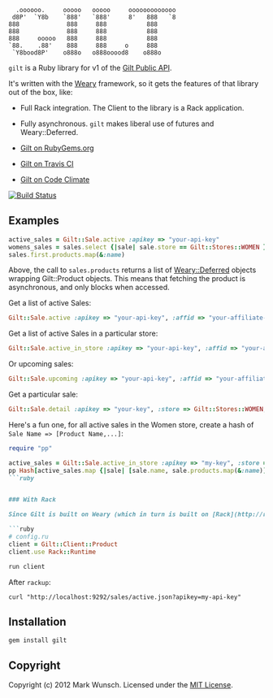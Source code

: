       .oooooo.     ooooo   ooooo     ooooooooooooo
     d8P'  `Y8b    `888'   `888'     8'   888   `8
    888             888     888           888
    888             888     888           888
    888     ooooo   888     888           888
    `88.    .88'    888     888     o     888
     `Y8bood8P'    o888o   o888ooood8    o888o


`gilt` is a Ruby library for v1 of the [Gilt Public API](http://dev.gilt.com/).

It's written with the [Weary](https://github.com/mwunsch/weary) framework, so it gets the features of that library out of the box, like:

* Full Rack integration. The Client to the library is a Rack application.
* Fully asynchronous. `gilt` makes liberal use of futures and Weary::Deferred.

* [Gilt on RubyGems.org](https://rubygems.org/gems/gilt)
* [Gilt on Travis CI](http://travis-ci.org/#!/mwunsch/gilt)
* [Gilt on Code Climate](https://codeclimate.com/github/mwunsch/gilt)

[![Build Status](https://secure.travis-ci.org/mwunsch/gilt.png)](http://travis-ci.org/mwunsch/gilt)

## Examples

```ruby
active_sales = Gilt::Sale.active :apikey => "your-api-key"
womens_sales = sales.select {|sale| sale.store == Gilt::Stores::WOMEN }
sales.first.products.map(&:name)
```

Above, the call to `sales.products` returns a list of [Weary::Deferred](https://github.com/mwunsch/weary/blob/master/lib/weary/deferred.rb) objects wrapping Gilt::Product objects. This means that fetching the product is asynchronous, and only blocks when accessed.

Get a list of active Sales:

```ruby
Gilt::Sale.active :apikey => "your-api-key", :affid => "your-affiliate-id"
```

Get a list of active Sales in a particular store:

```ruby
Gilt::Sale.active_in_store :apikey => "your-api-key", :affid => "your-affiliate-id", :store => Gilt::Stores::WOMEN
```

Or upcoming sales:

```ruby
Gilt::Sale.upcoming :apikey => "your-api-key", :affid => "your-affiliate-id"
```

Get a particular sale:

```ruby
Gilt::Sale.detail :apikey => "your-key", :store => Gilt::Stores::WOMEN, :sale_key => "m-missoni-5228"
```

Here's a fun one, for all active sales in the Women store, create a hash of `Sale Name => [Product Name,...]`:

```ruby
require "pp"

active_sales = Gilt::Sale.active_in_store :apikey => "my-key", :store => Gilt::Stores::WOMEN
pp Hash[active_sales.map {|sale| [sale.name, sale.products.map(&:name)] }] # This could take a while
```ruby


### With Rack

Since Gilt is built on Weary (which in turn is built on [Rack](http://rack.github.com/)), you can quickly create a proxy to the Gilt API and insert whatever middleware your heart desires.

```ruby
# config.ru
client = Gilt::Client::Product
client.use Rack::Runtime

run client
```

After `rackup`:

    curl "http://localhost:9292/sales/active.json?apikey=my-api-key"

## Installation

    gem install gilt



## Copyright

Copyright (c) 2012 Mark Wunsch. Licensed under the [MIT License](http://opensource.org/licenses/mit-license.php).
